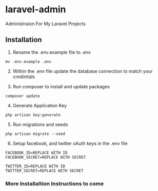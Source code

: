 # laravel-admin
Administraion For My Laravel Projects


## Installation

1. Rename the .env.example file to .env
```
mv .env.example .env
```
2. Within the .env file update the database connection to match your credintials

3. Run composer to install and update packages
```laravel
composer update
```
4. Generate Application Key
```
php artisan key:generate
```
5. Run migrations and seeds
```
php artisan migrate --seed
```

6. Setup facebook, and twitter oAuth keys in the .env file
```
FACEBOOK_ID=REPLACE WITH ID
FACEBOOK_SECRET=REPLACE WITH SECRET

TWITTER_ID=REPLACE WITH ID
TWITTER_SECRET=REPLACE WITH SECRET
```


### More Installaltion Instructions to come
